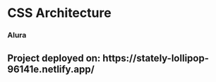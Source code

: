 # <h1>CSS Architecture</h1>

<h3>Alura</h3>

<h2>Project deployed on: https://stately-lollipop-96141e.netlify.app/</h2>
